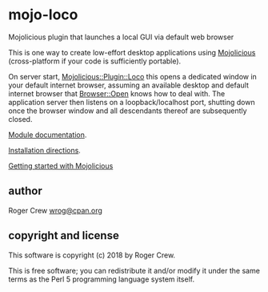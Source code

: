 # mojo-loco
Mojolicious plugin that launches a local GUI via default web browser

This is one way to create low-effort desktop applications using [Mojolicious](https://metacpan.org/pod/Mojolicious) (cross-platform if your code is sufficiently portable).

On server start, [Mojolicious::Plugin::Loco](https://metacpan.org/pod/Mojolicious::Plugin::Loco) this opens a dedicated window in your default internet browser, assuming an available desktop and default internet browser that [Browser::Open](https://metacpan.org/pod/Browser::Open) knows how to deal with.  The application server then listens on a loopback/localhost port, shutting down once the browser window and all descendants thereof are subsequently closed.

[Module documentation](lib/Mojolicious/Plugin/Loco.pod).

[Installation directions](INSTALL.md).

[Getting started with Mojolicious](https://metacpan.org/pod/Mojolicious)

## author

Roger Crew <wrog@cpan.org>

## copyright and license

This software is copyright (c) 2018 by Roger Crew.

This is free software; you can redistribute it and/or modify it under
the same terms as the Perl 5 programming language system itself.
